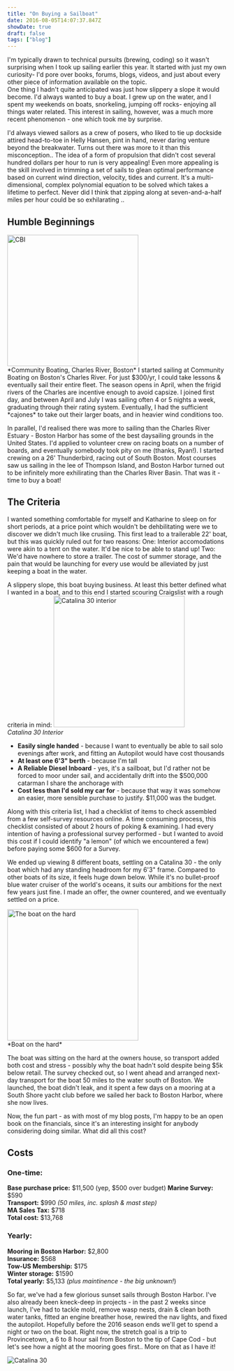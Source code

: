 ```yaml
---
title: "On Buying a Sailboat"
date: 2016-08-05T14:07:37.847Z
showDate: true
draft: false
tags: ["blog"]
---
```


I'm typically drawn to technical pursuits (brewing, coding) so it wasn't surprising when I took up sailing earlier this year. It started with just my own curiosity- I'd pore over books, forums, blogs, videos, and just about every other piece of information available on the topic.    
One thing I hadn't quite anticipated was just how slippery a slope it would become. I'd always wanted to buy a boat. I grew up on the water, and I spent my weekends on boats, snorkeling, jumping off rocks- enjoying all things water related. This interest in sailing, however, was a much more recent phenomenon - one which took me by surprise. 

I'd always viewed sailors as a crew of posers, who liked to tie up dockside attired head-to-toe in Helly Hansen, pint in hand, never daring venture beyond the breakwater. Turns out there was more to it than this misconception..
The idea of a form of propulsion that didn't cost several hundred dollars per hour to run is very appealing! Even more appealing is the skill involved in trimming a set of sails to glean optimal performance based on current wind direction, velocity, tides and current. It's a multi-dimensional, complex polynomial equation to be solved which takes a lifetime to perfect. Never did I think that zipping along at seven-and-a-half miles per hour could be so exhilarating .. 

## Humble Beginnings
<span class="alignright">
<img src="http://i.imgur.com/QsENV6Y.jpg" alt="CBI" style="width: 300px;">
<br style="clear:both;"/>
*Community Boating, Charles River, Boston*
</span>
I started sailing at Community Boating on Boston's Charles River. For just $300/yr, I could take lessons & eventually sail their entire fleet. The season opens in April, when the frigid rivers of the Charles are incentive enough to avoid capsize. I joined first day, and between April and July I was sailing often 4 or 5 nights a week, graduating through their rating system. 
Eventually, I had the sufficient *cajones* to take out their larger boats, and in heavier wind conditions too. 

In parallel, I'd realised there was more to sailing than the Charles River Estuary - Boston Harbor has some of the best daysailing grounds in the United States. I'd applied to volunteer crew on racing boats on a number of boards, and eventually somebody took pity on me (thanks, Ryan!). I started crewing on a 26' Thunderbird, racing out of South Boston. Most courses saw us sailing in the lee of Thompson Island, and Boston Harbor turned out to be infinitely more exhilirating than the Charles River Basin. That was it - time to buy a boat! 

## The Criteria

I wanted something comfortable for myself and Katharine to sleep on for short periods, at a price point which wouldn't be dehbilitating were we to discover we didn't much like crusiing. This first lead to a trailerable 22' boat, but this was quickly ruled out for two reasons: 
One: Interior accomodations were akin to a tent on the water. It'd be nice to be able to stand up!
Two: We'd have nowhere to store a trailer. The cost of summer storage, and the pain that would be launching for every use would be alleviated by just keeping a boat in the water. 

A slippery slope, this boat buying business. At least this better defined what I wanted in a boat, and to this end I started scouring Craigslist with a rough criteria in mind:
<span class="alignright">
<img src="http://i.imgur.com/XhobldY.jpg" alt="Catalina 30 interior" style="width: 300px;">
<br style="clear:both;"/>
*Catalina 30 Interior*
</span>

* **Easily single handed** - because I want to eventually be able to sail solo evenings after work, and fitting an Autopilot would have cost thousands
* **At least one 6'3" berth** - because I'm tall
* **A Reliable Diesel Inboard** - yes, it's a sailboat, but I'd rather not be forced to moor under sail, and accidentally drift into the $500,000 catarman I share the anchorage with
* **Cost less than I'd sold my car for** - because that way it was somehow an easier, more sensible purchase to justify. $11,000 was the budget.

Along with this criteria list, I had a checklist of items to check assembled from a few self-survey resources online. A time consuming process, this checklist consisted of about 2 hours of poking & examining. 
I had every intention of having a professional survey performed -  but I wanted to avoid this cost if I could identify "a lemon" (of which we encountered a few) before paying some $600 for a Survey. 

We ended up viewing 8 different boats, settling on a Catalina 30 - the only boat which had any standing headroom for my 6'3" frame. Compared to other boats of its size, it feels huge down below. 
While it's no bullet-proof blue water cruiser of the world's oceans, it suits our ambitions for the next few years just fine.
I made an offer, the owner countered, and we eventually settled on a price.

<span class="alignright">
<img src="http://i.imgur.com/yn6kYpy.jpg" alt="The boat on the hard" style="width: 300px;">
<br style="clear:both;"/>
*Boat on the hard*
</span>

The boat was sitting on the hard at the owners house, so transport added both cost and stress - possibly why the boat hadn't sold despite being $5k below retail. The survey checked out, so I went ahead and arranged next-day transport for the boat 50 miles to the water south of Boston. 
We launched, the boat didn't leak, and it spent a few days on a mooring at a South Shore yacht club before we sailed her back to Boston Harbor, where she now lives. 

Now, the fun part - as with most of my blog posts, I'm happy to be an open book on the financials, since it's an interesting insight for anybody considering doing similar. What did all this cost? 

## Costs
### One-time:
**Base purchase price:** $11,500 (yep, $500 over budget)
**Marine Survey:** $590  
**Transport:** $990 *(50 miles, inc. splash & mast step)*  
**MA Sales Tax:** $718  
**Total cost:** $13,768
### Yearly:
**Mooring in Boston Harbor:** $2,800  
**Insurance:** $568  
**Tow-US Membership:** $175  
**Winter storage:** $1590  
**Total yearly:** $5,133 *(plus maintinence - the big unknown!*)

So far, we've had a few glorious sunset sails through Boston Harbor. I've also already been kneck-deep in projects - in the past 2 weeks since launch, I've had to tackle mold, remove wasp nests, drain & clean both water tanks, fitted an engine breather hose, rewired the nav lights, and fixed the autopilot. 
Hopefully before the 2016 season ends we'll get to spend a night or two on the boat. Right now, the stretch goal is a trip to Provincetown, a 6 to 8 hour sail from Boston to the tip of Cape Cod - but let's see how a night at the mooring goes first.. 
More on that as I have it!

<img src="http://i.imgur.com/HVfVchQ.jpg" alt="Catalina 30" style="">


